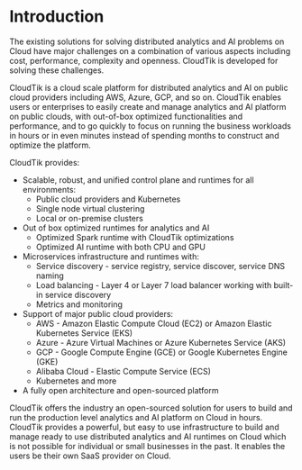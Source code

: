 # Introduction

The existing solutions for solving distributed analytics and AI problems on Cloud have major challenges on a combination
of various aspects including cost, performance, complexity and openness. CloudTik is developed for solving these challenges.

CloudTik is a cloud scale platform for distributed analytics and AI on public cloud providers including AWS, Azure, GCP, and so on.
CloudTik enables users or enterprises to easily create and manage analytics and AI platform on public clouds,
with out-of-box optimized functionalities and performance, and to go quickly to focus on running the business workloads
in hours or in even minutes instead of spending months to construct and optimize the platform.

CloudTik provides:
- Scalable, robust, and unified control plane and runtimes for all environments:
  - Public cloud providers and Kubernetes
  - Single node virtual clustering
  - Local or on-premise clusters
- Out of box optimized runtimes for analytics and AI
  - Optimized Spark runtime with CloudTik optimizations
  - Optimized AI runtime with both CPU and GPU
- Microservices infrastructure and runtimes with:
  - Service discovery - service registry, service discover, service DNS naming
  - Load balancing -  Layer 4 or Layer 7 load balancer working with built-in service discovery
  - Metrics and monitoring
- Support of major public cloud providers:
  - AWS - Amazon Elastic Compute Cloud (EC2) or Amazon Elastic Kubernetes Service (EKS)
  - Azure - Azure Virtual Machines or Azure Kubernetes Service (AKS)
  - GCP -  Google Compute Engine (GCE) or Google Kubernetes Engine (GKE)
  - Alibaba Cloud - Elastic Compute Service (ECS)
  - Kubernetes and more
- A fully open architecture and open-sourced platform

CloudTik offers the industry an open-sourced solution for users to build and run the production level analytics and
AI platform on Cloud in hours. CloudTik provides a powerful, but easy to use infrastructure to build and manage
ready to use distributed analytics and AI runtimes on Cloud which is not possible for individual or small businesses
in the past. It enables the users be their own SaaS provider on Cloud.
